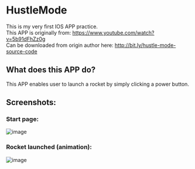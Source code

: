 # HustleMode
This is my very first IOS APP practice.  
This APP is originally from: https://www.youtube.com/watch?v=5b91dFhZz0g  
Can be downloaded from origin author here: http://bit.ly/hustle-mode-source-code  

## What does this APP do?
This APP enables user to launch a rocket by simply clicking a power button.  

## Screenshots:
### Start page:  
![image](https://github.com/JayLiuUA/HustleMode/blob/master/screenshots/start_page.PNG)  

### Rocket launched (animation):
![image](https://github.com/JayLiuUA/HustleMode/blob/master/screenshots/rocket_launched.PNG)
